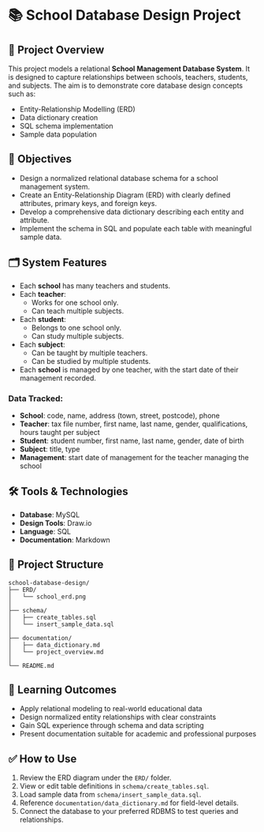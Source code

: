 # 📚 School Database Design Project

## 📌 Project Overview

This project models a relational **School Management Database System**. It is designed to capture relationships between schools, teachers, students, and subjects. The aim is to demonstrate core database design concepts such as:

- Entity-Relationship Modelling (ERD)
- Data dictionary creation
- SQL schema implementation
- Sample data population

## 🎯 Objectives

- Design a normalized relational database schema for a school management system.
- Create an Entity-Relationship Diagram (ERD) with clearly defined attributes, primary keys, and foreign keys.
- Develop a comprehensive data dictionary describing each entity and attribute.
- Implement the schema in SQL and populate each table with meaningful sample data.

## 🗂️ System Features

- Each **school** has many teachers and students.
- Each **teacher**:
  - Works for one school only.
  - Can teach multiple subjects.
- Each **student**:
  - Belongs to one school only.
  - Can study multiple subjects.
- Each **subject**:
  - Can be taught by multiple teachers.
  - Can be studied by multiple students.
- Each **school** is managed by one teacher, with the start date of their management recorded.

### Data Tracked:

- **School**: code, name, address (town, street, postcode), phone
- **Teacher**: tax file number, first name, last name, gender, qualifications, hours taught per subject
- **Student**: student number, first name, last name, gender, date of birth
- **Subject**: title, type
- **Management**: start date of management for the teacher managing the school

## 🛠️ Tools & Technologies

- **Database**: MySQL
- **Design Tools**: Draw.io 
- **Language**: SQL
- **Documentation**: Markdown

## 📁 Project Structure

```
school-database-design/
├── ERD/
│   └── school_erd.png
│
├── schema/
│   ├── create_tables.sql
│   └── insert_sample_data.sql
│
├── documentation/
│   ├── data_dictionary.md
│   └── project_overview.md
│
└── README.md
```

## 🧠 Learning Outcomes

- Apply relational modeling to real-world educational data
- Design normalized entity relationships with clear constraints
- Gain SQL experience through schema and data scripting
- Present documentation suitable for academic and professional purposes

## ✅ How to Use

1. Review the ERD diagram under the `ERD/` folder.
2. View or edit table definitions in `schema/create_tables.sql`.
3. Load sample data from `schema/insert_sample_data.sql`.
4. Reference `documentation/data_dictionary.md` for field-level details.
5. Connect the database to your preferred RDBMS to test queries and relationships.


